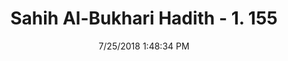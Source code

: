 ---
title        : "Sahih Al-Bukhari Hadith - 1. 155"
date         : 7/25/2018 1:48:34 PM
draft        : false
type         : "hadith"
layout       : "hadith"
BookCode     : "SHB"
VolumeNumber : "1"
HadithNumber : "155"
categories  :  ["Ablution-Cleaning the private parts with the right hand"]
tags  :  ["Abu Qatada"]
---